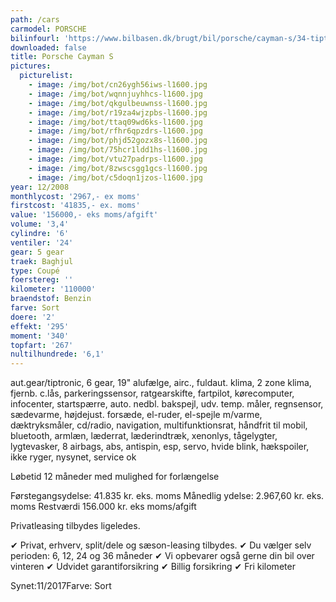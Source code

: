 ```yaml
---
path: /cars
carmodel: PORSCHE
bilinfourl: 'https://www.bilbasen.dk/brugt/bil/porsche/cayman-s/34-tiptr-2d/4251173'
downloaded: false
title: Porsche Cayman S
pictures:
  picturelist:
    - image: /img/bot/cn26ygh56iws-l1600.jpg
    - image: /img/bot/wqnnjuyhhcs-l1600.jpg
    - image: /img/bot/qkgulbeuwnss-l1600.jpg
    - image: /img/bot/r19za4wjzpbs-l1600.jpg
    - image: /img/bot/ttaq09wd6ks-l1600.jpg
    - image: /img/bot/rfhr6qpzdrs-l1600.jpg
    - image: /img/bot/phjd52gozx8s-l1600.jpg
    - image: /img/bot/75hcr1ldd1hs-l1600.jpg
    - image: /img/bot/vtu27padrps-l1600.jpg
    - image: /img/bot/8zwscsgg1gcs-l1600.jpg
    - image: /img/bot/c5doqn1jzos-l1600.jpg
year: 12/2008
monthlycost: '2967,- ex moms'
firstcost: '41835,- ex. moms'
value: '156000,- eks moms/afgift'
volume: '3,4'
cylindre: '6'
ventiler: '24'
gear: 5 gear
traek: Baghjul
type: Coupé
foerstereg: ''
kilometer: '110000'
braendstof: Benzin
farve: Sort
doere: '2'
effekt: '295'
moment: '340'
topfart: '267'
nultilhundrede: '6,1'
---
```

aut.gear/tiptronic, 6 gear, 19" alufælge, airc., fuldaut. klima, 2 zone klima, fjernb. c.lås, parkeringssensor, ratgearskifte, fartpilot, kørecomputer, infocenter, startspærre, auto. nedbl. bakspejl, udv. temp. måler, regnsensor, sædevarme, højdejust. forsæde, el-ruder, el-spejle m/varme, dæktryksmåler, cd/radio, navigation, multifunktionsrat, håndfrit til mobil, bluetooth, armlæn, læderrat, læderindtræk, xenonlys, tågelygter, lygtevasker, 8 airbags, abs, antispin, esp, servo, hvide blink, hækspoiler, ikke ryger, nysynet, service ok

Løbetid 12 måneder med mulighed for forlængelse 

Førstegangsydelse: 41.835 kr. eks. moms 
Månedlig ydelse: 2.967,60 kr. eks. moms
Restværdi 156.000 kr. eks moms/afgift 

Privatleasing tilbydes ligeledes.

✔ Privat, erhverv, split/dele og sæson-leasing tilbydes. 
✔ Du vælger selv perioden: 6, 12, 24 og 36 måneder
✔ Vi opbevarer også gerne din bil over vinteren 
✔ Udvidet garantiforsikring 
✔ Billig forsikring 
✔ Fri kilometer

Synet:11/2017Farve: Sort

